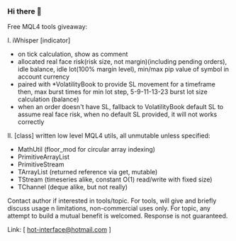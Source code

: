### Hi there 👋

Free MQL4 tools giveaway:

 I. iWhisper [indicator] 
   - on tick calculation, show as comment
   - allocated real face risk(risk size, not margin)(including pending orders), idle balance, idle lot(100% margin level), min/max pip value of symbol in account currency
   - paired with *VolatilityBook to provide SL movement for a timeframe then, max burst times for min lot step, 5-9-11-13-23 burst lot size calculation (balance)
   - when an order doesn't have SL, fallback to VolatilityBook default SL to assume real face risk, when no default SL provided, it will not works correctly

 II. [class] written low level MQL4 utils, all unmutable unless specified:
   - MathUtil (floor_mod for circular array indexing)
   - PrimitiveArrayList
   - PrimitiveStream
   - TArrayList (returned reference via get, mutable)
   - TStream (timeseries alike, constant O(1) read/write with fixed size)
   - TChannel (deque alike, but not really)

Contact author if interested in tools/topic. For tools, will give and briefly discuss usage n limitations, non-commercial uses only. For topic, any attempt to build a mutual benefit is welcomed. Response is not guaranteed.


Link: [ hot-interface@hotmail.com ]
<!--
**mist998/mist998** is a ✨ _special_ ✨ repository because its `README.md` (this file) appears on your GitHub profile.

Here are some ideas to get you started:

- 🔭 I’m currently working on ...
- 🌱 I’m currently learning ...
- 👯 I’m looking to collaborate on ...
- 🤔 I’m looking for help with ...
- 💬 Ask me about ...
- 📫 How to reach me: ...
- 😄 Pronouns: ...
- ⚡ Fun fact: ...
-->
